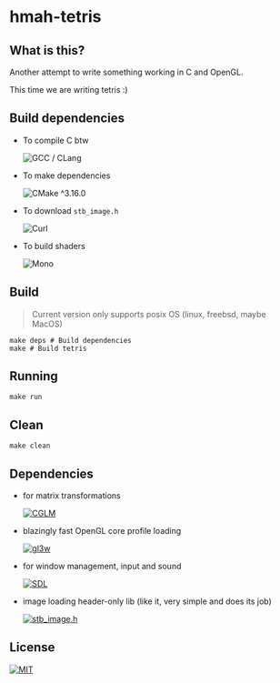 # hmah-tetris

## What is this?

Another attempt to write something working in C and OpenGL.

This time we are writing tetris :)

## Build dependencies

* To compile C btw
  
  ![GCC / CLang](https://img.shields.io/badge/GCC_%2F_CLang-blue?logo=gnu&style=for-the-badge)

* To make dependencies
  
  ![CMake ^3.16.0](https://img.shields.io/badge/CMake-%5E3.16.0-green?logo=cmake&style=for-the-badge)

* To download `stb_image.h`
  
  ![Curl](https://img.shields.io/badge/Curl-blue?logo=gnu&style=for-the-badge)

* To build shaders
  
  ![Mono](https://img.shields.io/badge/Mono-blue?logo=dotnet&style=for-the-badge)

## Build

> Current version only supports posix OS (linux, freebsd, maybe MacOS)

```shell
make deps # Build dependencies
make # Build tetris
```

## Running

```shell
make run
```

## Clean

```shell
make clean
```

## Dependencies

* for matrix transformations

  [![CGLM](https://img.shields.io/badge/CGLM-v0.9.4-green?logo=github&style=for-the-badge)](https://github.com/recp/cglm)

* blazingly fast OpenGL core profile loading

  [![gl3w](https://img.shields.io/badge/gl3w-master-green?logo=github&style=for-the-badge)](https://github.com/skaslev/gl3w)

* for window management, input and sound

  [![SDL](https://img.shields.io/badge/SDL-master-green?logo=github&style=for-the-badge)](https://github.com/libsdl-org/SDL)

* image loading header-only lib (like it, very simple and does its job)

  [![stb_image.h](https://img.shields.io/badge/stb__image.h-master-green?logo=github&style=for-the-badge)](https://github.com/nothings/stb/blob/master/stb_image.h)

## License

[![MIT](https://img.shields.io/badge/MIT-blue?logo=github&style=for-the-badge)](https://opensource.org/license/mit)